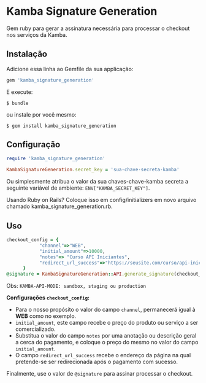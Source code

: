 # Kamba Signature Generation

Gem ruby para gerar a assinatura necessária para processar o checkout nos serviços da Kamba.
## Instalação

Adicione essa linha ao Gemfile da sua applicação:

```ruby
gem 'kamba_signature_generation'
```

E execute:

    $ bundle

ou instale por você mesmo:

    $ gem install kamba_signature_generation

## Configuração

```ruby
require 'kamba_signature_generation'

KambaSignatureGeneration.secret_key = 'sua-chave-secreta-kamba'
```

Ou simplesmente atribua o valor da sua chaves-chave-kamba secreta a seguinte variável de ambiente: `ENV["KAMBA_SECRET_KEY"]`.

Usando Ruby on Rails? Coloque isso em config/initializers em novo arquivo chamado kamba_signature_generation.rb.

## Uso

```ruby
checkout_config = {
            "channel"=>"WEB",
            "initial_amount"=>10000,
            "notes"=> "Curso API Iniciantes",
            "redirect_url_success"=>"https://seusite.com/curso/api-iniciantes"
      }
@signature = KambaSignatureGeneration::API.generate_signature(checkout_config)
```
Obs: `KAMBA-API-MODE: sandbox, staging ou production`


**Configurações `checkout_config`:**
- Para o nosso propósito o valor do campo `channel`, permanecerá igual à **WEB** como no exemplo.
- `initial_amount`, este campo recebe o preço do produto ou serviço a ser comercializado.
- Substitua o valor do campo `notes` por uma anotação ou descrição geral a cerca do pagamento, e coloque o preço do mesmo no valor do campo `initial_amount`.
- O campo `redirect_url_success` recebe o endereço da página na qual pretende-se ser redirecionada após o pagamento com sucesso.

Finalmente, use o valor de `@signature` para assinar processar o checkout.
